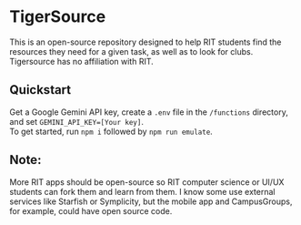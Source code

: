 # TigerSource
This is an open-source repository designed to help RIT students find the resources they need for a given task, as well as to look for clubs. Tigersource has no affiliation with RIT.

## Quickstart
Get a Google Gemini API key, create a `.env` file in the `/functions` directory, and set `GEMINI_API_KEY=[Your key]`.<br>
To get started, run `npm i` followed by `npm run emulate`.

## Note:
More RIT apps should be open-source so RIT computer science or UI/UX students can fork them and learn from them. I know some use external services like Starfish or Symplicity, but the mobile app and CampusGroups, for example, could have open source code. 